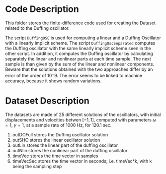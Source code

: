 # Code Description
This folder stores the finite-difference code used for creating the Dataset related to the Duffing oscillator. 

The script `DuffingOSC` is used for computing a linear and a Duffing Oscillator with a linearly implicit scheme.
The script `DuffingOscSeparated` computes the Duffing oscillator with the same linearly implicit scheme seen in the other script. In addition, it computes the Duffing oscillator by calculating separately the linear and nonlinear parts at each time sample. The next sample is than given by the sum of the linear and nonlinear components. Beware that the solutions obtained with the two approaches differ by an error of the order of $10^-9$. The error seems to be linked to machine accuracy, because it shows random variations.

# Dataset Description
The datasets are made of 25 different solutions of the oscillators, with initial displacements and velocities betwen $[-1,1]$, computed with parameters $\omega = 1$, $\gamma = 1$, at a sample rate of 1000 Hz, for 120.1 sec.

1. outDOFull stores the Duffing oscillator solution
2. outSHO stores the linear oscillator solution
3. outLin stores the linear part of the duffing oscillator
4. outNlin stores the nonlinear part of the duffing oscillator
4. timeVec stores the time vector in samples
5. timeVecSec stores the time vector in seconds; i.e. timeVec*k, with k being the sampling step